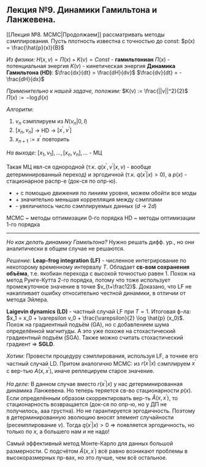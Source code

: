 ## Лекция №9. Динамики Гамильтона и Ланжевена.
[[Лекция №8. MCMC|Продолжаем]] рассматривать методы сэмплирования.
Пусть плотность известна с точностью до const: $p(x) = \frac{\hat{p}(x)}{B}$

*Из физики:*
$H(x, v) = \Pi(x) + K(v) = Const$ - **гамильтониан**
$\Pi(x)$ - потенциальная энергия
$K(v)$ - кинетическая энергия
**Динамика Гамильтона (HD)**:
$\frac{dx}{dt} = \frac{dH}{dv}$
$\frac{dv}{dt} = - \frac{dH}{dx}$

*Применительно к нашей задаче, положим:*
$K(v) := \frac{||v||^2}{2}$ 
$\Pi(x) := -\log \hat{p}(x)$

*Алгоритм:*
1. $v_n$ сэмплируем из $N(v_n|0, I)$
2. $[x_n, v_n]$ -> HD -> $[x^{'}, v^{'}]$
3. $x_{n+1} := x^{'}$ повторить

*На выходе:*
$[x_1, v_1], ..., [x_n, v_n],  ...$ - МЦ

Такая МЦ явл-ся однородной (т.к. $q(x^{'}, v^{'}|x, v)$ - вообще детерминированный переход) и эргодичной (т.к. $q(x^{'}|x) > 0$), а $p(x)$ - стационарное распр-е (док-ся по опр-ю).

* \+ с помощью движения по линиям уровня, можем обойти все моды
* \+ значительно меньшая коррелляция между сэмплами
* \- увеличилось число сэмплируемых данных ($d$ -> $2d$)

MCMC ~ методы оптимизации 0-го порядка
HD ~ методы оптимизации 1-го порядка

---

*Но как делать динамику Гамильтона?*
Нужно решать дифф. ур., но они аналитически в общем случае не решаются.

*Решение:*
**Leap-frog integration (LF)** - численное интегрирование по некоторому временному интервалу $T$.
Обладает **св-вом сохранения объёма**, т.е. якобиан перехода с высокой точностью равен 1.
Похож на метод Рунге-Кутта 2-го порядка, потому что тоже использует промежуточное значение в точке $v_{t+\frac12}$. Доказано, что LF не накапливает ошибку относительно честной динамики, в отличии от метода Эйлера.

**Laigevin dynamics (LD)** - частный случай LF при $T = 1$.
Итоговая ф-ла: $x_1 = x_0 + \varepsilon v_0 + \frac{\varepsilon}{2} \log \hat{p} (x_0)$.
Похож на градиентный подъём (GA), но с добавлением шума определённой магнитуды. A это уже похоже на стохастический градиентный подъём (SGA).
Также можно считать стохастический градиент => **SGLD**.

*Хотим:*
Провести процедуру сэмплирования, используя LF, а точнее его частный случай LD. Притом аналогично MCMC: из $r(x^{'}|x)$ сэмплируем $x^{'}$ с вер-тью $A(x, x^{'})$, иначе реплецируем старое значение.

*На деле:*
В данном случае вместо $r(x^{'}|x)$  у нас детерминированная динамика Ланжевена. Но теперь теряется св-во стационарности $p(x)$. Если определённым образом скорректировать вер-ть $\hat{A}(x, x^{'})$, то стационарность возвращается (док-ся по опр-ю, но у ДП не получилось, ааа грустна). Но не гарантируется эргодичность. Поэтому в детерминированную эволюцию вносят элемент случайности (ресемплирование $v$). Тогда $q(x^{'}|x)>0$ => появляется эргодичность, но только по $x$, а большего нам и не надо!

Самый эффективный метод Монте-Карло для данных большой размерности. С подсчётом $\hat{A}(x, x^{'})$ всё равно возникают проблемы в высокоразмерных пр-вах, но это лучше, чем всё остальное.
